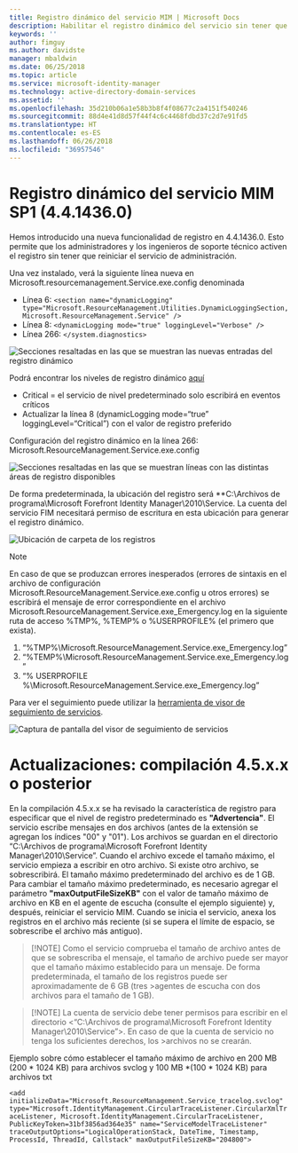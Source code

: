 ```yaml
---
title: Registro dinámico del servicio MIM | Microsoft Docs
description: Habilitar el registro dinámico del servicio sin tener que reiniciar el servicio de administración
keywords: ''
author: fimguy
ms.author: davidste
manager: mbaldwin
ms.date: 06/25/2018
ms.topic: article
ms.service: microsoft-identity-manager
ms.technology: active-directory-domain-services
ms.assetid: ''
ms.openlocfilehash: 35d210b06a1e58b3b8f4f08677c2a4151f540246
ms.sourcegitcommit: 88d4e41d8d57f44f4c6c4468fdbd37c2d7e91fd5
ms.translationtype: HT
ms.contentlocale: es-ES
ms.lasthandoff: 06/26/2018
ms.locfileid: "36957546"
---
```

# <a name="mim-sp1-4414360--service-dynamic-logging"></a>Registro dinámico del servicio MIM SP1 (4.4.1436.0)
Hemos introducido una nueva funcionalidad de registro en 4.4.1436.0. Esto permite que los administradores y los ingenieros de soporte técnico activen el registro sin tener que reiniciar el servicio de administración.

Una vez instalado, verá la siguiente línea nueva en Microsoft.resourcemanagement.Service.exe.config denominada

*   Línea 6: ``<section name="dynamicLogging" type="Microsoft.ResourceManagement.Utilities.DynamicLoggingSection, Microsoft.ResourceManagement.Service" />``
*   Línea 8: ``<dynamicLogging mode="true" loggingLevel="Verbose" />``
*   Línea 266: ``</system.diagnostics> ``

![Secciones resaltadas en las que se muestran las nuevas entradas del registro dinámico](media/mim-service-dynamic-logging/screen01.png)

Podrá encontrar los niveles de registro dinámico [aquí](https://msdn.microsoft.com/library/ms733025(v=vs.110).aspx#Anchor_3)

- Critical = el servicio de nivel predeterminado solo escribirá en eventos críticos
- Actualizar la línea 8 (dynamicLogging mode=“true” loggingLevel=“Critical”) con el valor de registro preferido

Configuración del registro dinámico en la línea 266: Microsoft.ResourceManagement.Service.exe.config

![Secciones resaltadas en las que se muestran líneas con las distintas áreas de registro disponibles](media/mim-service-dynamic-logging/screen02.png)

De forma predeterminada, la ubicación del registro será **C:\Archivos de programa\Microsoft Forefront Identity Manager\2010\Service. La cuenta del servicio FIM necesitará permiso de escritura en esta ubicación para generar el registro dinámico.

![Ubicación de carpeta de los registros](media/mim-service-dynamic-logging/screen03.png)

> [!NOTE]
>  En caso de que se produzcan errores inesperados (errores de sintaxis en el archivo de configuración Microsoft.ResourceManagement.Service.exe.config u otros errores) se escribirá el mensaje de error correspondiente en el archivo Microsoft.ResourceManagement.Service.exe_Emergency.log en la siguiente ruta de acceso %TMP%, %TEMP% o %USERPROFILE% (el primero que exista).  
> 1. “%TMP%\Microsoft.ResourceManagement.Service.exe_Emergency.log”
> 2. “%TEMP%\Microsoft.ResourceManagement.Service.exe_Emergency.log”
> 3. “% USERPROFILE %\Microsoft.ResourceManagement.Service.exe_Emergency.log”

Para ver el seguimiento puede utilizar la [herramienta de visor de seguimiento de servicios](https://msdn.microsoft.com//library/aa751795(v=vs.110).aspx).

 ![Captura de pantalla del visor de seguimiento de servicios](media/mim-service-dynamic-logging/screen04.png)

# <a name="updates-build-45xx-or-greater"></a>Actualizaciones: compilación 4.5.x.x o posterior

En la compilación 4.5.x.x se ha revisado la característica de registro para especificar que el nivel de registro predeterminado es **"Advertencia"**. El servicio escribe mensajes en dos archivos (antes de la extensión se agregan los índices "00" y "01"). Los archivos se guardan en el directorio “C:\Archivos de programa\Microsoft Forefront Identity Manager\2010\Service”. Cuando el archivo excede el tamaño máximo, el servicio empieza a escribir en otro archivo. Si existe otro archivo, se sobrescribirá. El tamaño máximo predeterminado del archivo es de 1 GB. Para cambiar el tamaño máximo predeterminado, es necesario agregar el parámetro **"maxOutputFileSizeKB"** con el valor de tamaño máximo de archivo en KB en el agente de escucha (consulte el ejemplo siguiente) y, después, reiniciar el servicio MIM. Cuando se inicia el servicio, anexa los registros en el archivo más reciente (si se supera el límite de espacio, se sobrescribe el archivo más antiguo). 

> [!NOTE] Como el servicio comprueba el tamaño de archivo antes de que se sobrescriba el mensaje, el tamaño de archivo puede ser mayor que el tamaño máximo establecido para un mensaje. De forma predeterminada, el tamaño de los registros puede ser aproximadamente de 6 GB (tres >agentes de escucha con dos archivos para el tamaño de 1 GB).

> [!NOTE] La cuenta de servicio debe tener permisos para escribir en el directorio <“C:\Archivos de programa\Microsoft Forefront Identity Manager\2010\Service”>. En caso de que la cuenta de servicio no tenga los suficientes derechos, los >archivos no se crearán.

Ejemplo sobre cómo establecer el tamaño máximo de archivo en 200 MB (200 * 1024 KB) para archivos svclog y 100 MB *(100 * 1024 KB) para archivos txt

`<add initializeData="Microsoft.ResourceManagement.Service_tracelog.svclog" type="Microsoft.IdentityManagement.CircularTraceListener.CircularXmlTraceListener, Microsoft.IdentityManagement.CircularTraceListener, PublicKeyToken=31bf3856ad364e35" name="ServiceModelTraceListener" traceOutputOptions="LogicalOperationStack, DateTime, Timestamp, ProcessId, ThreadId, Callstack" maxOutputFileSizeKB="204800">`
